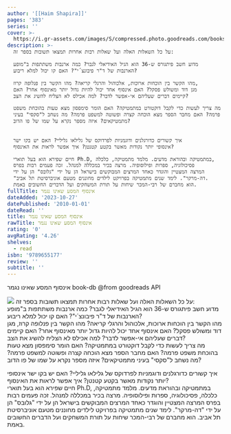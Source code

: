 ```yaml
---
author: '[[Haim Shapira]]'
pages: '383'
series: ''
cover: >-
  https://i.gr-assets.com/images/S/compressed.photo.goodreads.com/books/1340185064l/15713910.jpg
description: >-
  על כל השאלות האלה ועל שאלות רבות אחרות תמצאו תשובות בספר זה:  

  מדוע חשב פיתגורס ש-36 הוא הגיל האידיאלי לגבר? כמה ארנבות משתתפות ב"מופע
  הארנבות של ד"ר פיבונצ´י"? האם קו יכול למלא ריבוע?  

  מהו הקשר בין הוכחות ארוכות, אלכוהול והרגלי קריאה? מהו הקשר בין פנלופה קרוז,
  מגן דוד ומשולש פסקל? האם אינסוף אחד יכול להיות גדול יותר מאינסוף אחר? האם
  קיימים דברים שעליהם אי-אפשר לדבר? למה אכילס לא הצליח להשיג את הצב?  

  מה צריך לעשות כדי לקבל דוקטורט במתמטיקה? האם הומר סימפסון מצא טעות בהוכחת משפט
  פרמה? האם מחבר הספר מצא הוכחה קצרה ופשוטה למשפט פרמה? מה נשחב ל"סקסי" בעיני
  מתמטיקאים? איזה מספר נקרא על שמו של פו הדוב?  
    
    
  איך קשורים כדורגלנים ודוגמניות לפרדוקס של גלילאו גליליי? האם יש בקו ישר
  אינסופי יותר נקודות מאשר בקטע קטנטן? איך אפשר לראות את האינסוף?  

  חיים שפירא הוא בעל תוארי Ph.D, במתמטיקה ובהוראת מדעים. מלמד מתמטיקה, כלכלה,
  פסיכולוגיה, ספרות ופילוסופיה. מרצה בכיר במכללה למנהל. זכה פעמים רבות בפרס
  המרצה המצטיין והוגדר כאחד המרצים המבוקשים בישראל הן על ידי "גלובס" הן על ידי
  "דה-מרקר". לימד שנים מתמטיקה בפרויקט לילדים מחוננים מטעם אוניברסיטת תל אביב.
  הוא מחברם של רבי-המכר שיחות על תורת המשחקים ועל הדברים החשובים באמת.
fullTitle: אינסוף המסע שאינו נגמר
dateAdded: '2023-10-27'
datePublished: '2010-01-01'
dateRead: ''
title: אינסוף המסע שאינו נגמר
rawTitle: אינסוף המסע שאינו נגמר
rating: '0'
avgRating: '4.26'
shelves:
  - read
isbn: '9789655177'
review: ''
subtitle: ''
---
```

אינסוף המסע שאינו נגמר book-db 
@from goodreads API

![](https:&#x2F;&#x2F;i.gr-assets.com&#x2F;images&#x2F;S&#x2F;compressed.photo.goodreads.com&#x2F;books&#x2F;1340185064l&#x2F;15713910.jpg)
על כל השאלות האלה ועל שאלות רבות אחרות תמצאו תשובות בספר זה:  
מדוע חשב פיתגורס ש-36 הוא הגיל האידיאלי לגבר? כמה ארנבות משתתפות ב&quot;מופע הארנבות של ד&quot;ר פיבונצ´י&quot;? האם קו יכול למלא ריבוע?  
מהו הקשר בין הוכחות ארוכות, אלכוהול והרגלי קריאה? מהו הקשר בין פנלופה קרוז, מגן דוד ומשולש פסקל? האם אינסוף אחד יכול להיות גדול יותר מאינסוף אחר? האם קיימים דברים שעליהם אי-אפשר לדבר? למה אכילס לא הצליח להשיג את הצב?  
מה צריך לעשות כדי לקבל דוקטורט במתמטיקה? האם הומר סימפסון מצא טעות בהוכחת משפט פרמה? האם מחבר הספר מצא הוכחה קצרה ופשוטה למשפט פרמה? מה נשחב ל&quot;סקסי&quot; בעיני מתמטיקאים? איזה מספר נקרא על שמו של פו הדוב?  
  
  
איך קשורים כדורגלנים ודוגמניות לפרדוקס של גלילאו גליליי? האם יש בקו ישר אינסופי יותר נקודות מאשר בקטע קטנטן? איך אפשר לראות את האינסוף?  
חיים שפירא הוא בעל תוארי Ph.D, במתמטיקה ובהוראת מדעים. מלמד מתמטיקה, כלכלה, פסיכולוגיה, ספרות ופילוסופיה. מרצה בכיר במכללה למנהל. זכה פעמים רבות בפרס המרצה המצטיין והוגדר כאחד המרצים המבוקשים בישראל הן על ידי &quot;גלובס&quot; הן על ידי &quot;דה-מרקר&quot;. לימד שנים מתמטיקה בפרויקט לילדים מחוננים מטעם אוניברסיטת תל אביב. הוא מחברם של רבי-המכר שיחות על תורת המשחקים ועל הדברים החשובים באמת.
